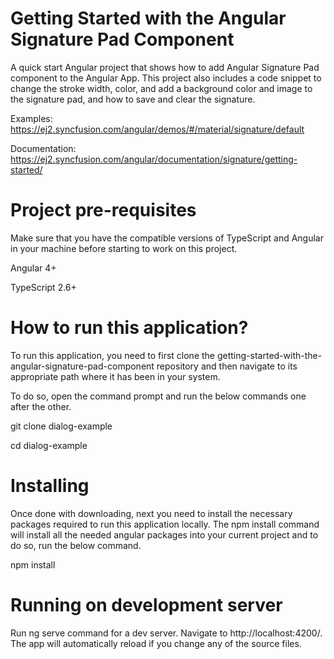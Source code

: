 # Getting Started with the Angular Signature Pad Component 

A quick start Angular project that shows how to add Angular Signature Pad component to the Angular App. This project also includes a code snippet to change the stroke width, color, and add a background color and image to the signature pad, and how to save and clear the signature.

Examples: https://ej2.syncfusion.com/angular/demos/#/material/signature/default 

Documentation: https://ej2.syncfusion.com/angular/documentation/signature/getting-started/ 


# Project pre-requisites

Make sure that you have the compatible versions of TypeScript and Angular in your machine before starting to work on this project.

Angular 4+

TypeScript 2.6+

# How to run this application?

To run this application, you need to first clone the getting-started-with-the-angular-signature-pad-component repository and then navigate to its appropriate path where it has been in your system.

To do so, open the command prompt and run the below commands one after the other.

git clone dialog-example

cd dialog-example

# Installing

Once done with downloading, next you need to install the necessary packages required to run this application locally. The npm install command will install all the needed angular packages into your current project and to do so, run the below command.

npm install

# Running on development server

Run ng serve command for a dev server. Navigate to http://localhost:4200/. The app will automatically reload if you change any of the source files.

